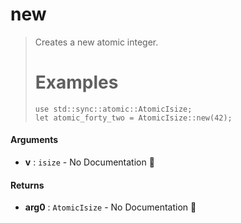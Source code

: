 # new

>  Creates a new atomic integer.
>  # Examples
>  ```
> use std::sync::atomic::AtomicIsize;
> let atomic_forty_two = AtomicIsize::new(42);
>  ```

#### Arguments

- **v** : `isize` \- No Documentation 🚧

#### Returns

- **arg0** : `AtomicIsize` \- No Documentation 🚧